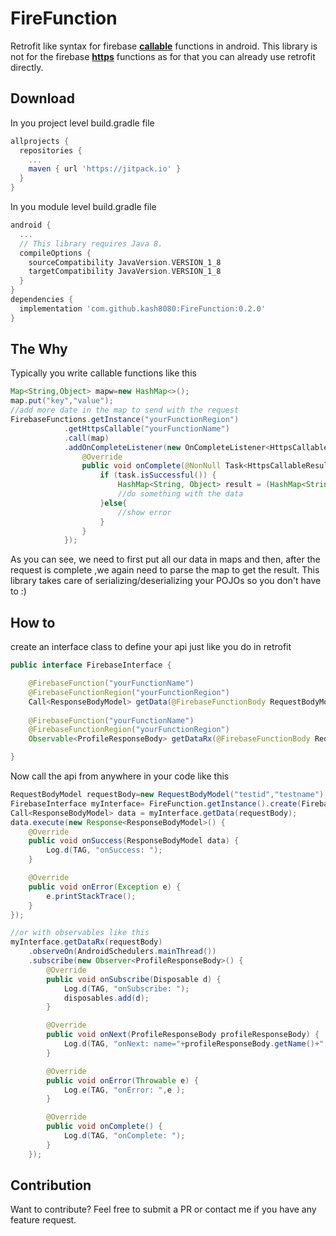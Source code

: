 # FireFunction
Retrofit like syntax for firebase **[callable](https://firebase.google.com/docs/functions/callable)** functions in android. This library is not for the firebase **[https](https://firebase.google.com/docs/functions/http-events)** functions as for that you can already use retrofit directly.


## Download
In you project level build.gradle file
```groovy
allprojects {
  repositories {
    ...
    maven { url 'https://jitpack.io' }
  }
}
```
In you module level build.gradle file
```groovy
android {
  ...
  // This library requires Java 8.
  compileOptions {
    sourceCompatibility JavaVersion.VERSION_1_8
    targetCompatibility JavaVersion.VERSION_1_8
  }
}
dependencies {
  implementation 'com.github.kash8080:FireFunction:0.2.0'
}
```
## The Why
Typically you write callable functions like this
```java
Map<String,Object> mapw=new HashMap<>();
map.put("key","value");
//add more date in the map to send with the request
FirebaseFunctions.getInstance("yourFunctionRegion")
            .getHttpsCallable("yourFunctionName")
            .call(map)
            .addOnCompleteListener(new OnCompleteListener<HttpsCallableResult>() {
                @Override
                public void onComplete(@NonNull Task<HttpsCallableResult> task) {
                    if (task.isSuccessful()) {
                        HashMap<String, Object> result = (HashMap<String, Object>) task.getResult().getData();
                        //do something with the data
                    }else{
                        //show error
                    }
                }
            });
```

As you can see, we need to first put all our data in maps and then, after the request is complete ,we again need to parse the map to get the result. This library takes care of serializing/deserializing your POJOs so you don't have to :)



## How to
create an interface class to define your api just like you do in retrofit
```java
public interface FirebaseInterface {

    @FirebaseFunction("yourFunctionName")
    @FirebaseFunctionRegion("yourFunctionRegion")
    Call<ResponseBodyModel> getData(@FirebaseFunctionBody RequestBodyModel body);
    
    @FirebaseFunction("yourFunctionName")
    @FirebaseFunctionRegion("yourFunctionRegion")
    Observable<ProfileResponseBody> getDataRx(@FirebaseFunctionBody RequestBodyModel body);

}
```
Now call the api from anywhere in your code like this
```java
RequestBodyModel requestBody=new RequestBodyModel("testid","testname");
FirebaseInterface myInterface= FireFunction.getInstance().create(FirebaseInterface.class);
Call<ResponseBodyModel> data = myInterface.getData(requestBody);
data.execute(new Response<ResponseBodyModel>() {
    @Override
    public void onSuccess(ResponseBodyModel data) {
        Log.d(TAG, "onSuccess: ");
    }

    @Override
    public void onError(Exception e) {
        e.printStackTrace();
    }
});

//or with observables like this
myInterface.getDataRx(requestBody)
    .observeOn(AndroidSchedulers.mainThread())
    .subscribe(new Observer<ProfileResponseBody>() {
        @Override
        public void onSubscribe(Disposable d) {
            Log.d(TAG, "onSubscribe: ");
            disposables.add(d);
        }

        @Override
        public void onNext(ProfileResponseBody profileResponseBody) {
            Log.d(TAG, "onNext: name="+profileResponseBody.getName()+",age="+profileResponseBody.getAge());
        }

        @Override
        public void onError(Throwable e) {
            Log.e(TAG, "onError: ",e );
        }

        @Override
        public void onComplete() {
            Log.d(TAG, "onComplete: ");
        }
    });

```

## Contribution
Want to contribute? Feel free to submit a PR or contact me if you have any feature request.
